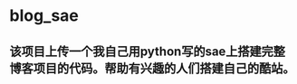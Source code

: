 blog_sae
========

该项目上传一个我自己用python写的sae上搭建完整博客项目的代码。帮助有兴趣的人们搭建自己的酷站。
----------------------------------------
